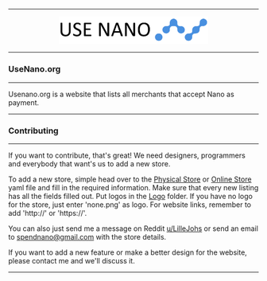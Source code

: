 <hr />
<div align="center">
    <img src="client/public/usenanologo.png" alt="Logo" width='300px' height='auto'/>
</div>
<hr />

### UseNano.org
---

Usenano.org is a website that lists all merchants that accept Nano as payment.

---

### Contributing
---

If you want to contribute, that's great! We need designers, programmers and everybody that want's us to add a new store.

To add a new store, simple head over to the [Physical Store](https://github.com/LilleJohs/UseNano.org/blob/master/public/physical.yml) or [Online Store](https://github.com/LilleJohs/UseNano.org/blob/master/public/merchants.yml) yaml file and fill in the required information. Make sure that every new listing has all the fields filled out. Put logos in the [Logo](https://github.com/LilleJohs/UseNano.org/tree/master/client/public/logos) folder. If you have no logo for the store, just enter 'none.png' as logo. For website links, remember to add 'http://' or 'https://'.

You can also just send me a message on Reddit [u/LilleJohs](https://www.reddit.com/user/LilleJohs) or send an email to spendnano@gmail.com with the store details.

If you want to add a new feature or make a better design for the website, please contact me and we'll discuss it.

---
